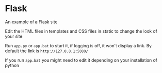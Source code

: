 # Flask
An example of a Flask site

Edit the HTML files in templates and CSS files in static to change the look of your site

Run `app.py` or `app.bat` to start it, if logging is off, it won't display a link. By default the link is `http://127.0.0.1:5000/`

If you run `app.bat` you might need to edit it depending on your installation of python
